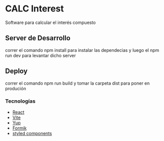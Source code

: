 # CALC Interest

Software para calcular el interés compuesto

## Server de Desarrollo

correr el comando npm install para instalar las dependecias y luego el npm run dev para levantar dicho server

## Deploy

correr el comando npm run build y tomar la carpeta dist para poner en produción

### Tecnologías

- [React](https://es.reactjs.org/)
- [Vite](https://vitejs.dev/)
- [Yup](https://www.npmjs.com/package/yup)
- [Formik](https://formik.org/)
- [styled components](https://styled-components.com/)
